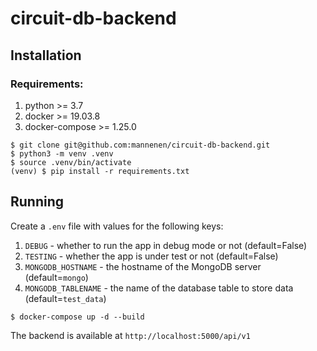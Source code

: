 # circuit-db-backend
## Installation

### Requirements:
1. python >= 3.7
2. docker >= 19.03.8
3. docker-compose >= 1.25.0

```
$ git clone git@github.com:mannenen/circuit-db-backend.git
$ python3 -m venv .venv
$ source .venv/bin/activate
(venv) $ pip install -r requirements.txt
```

## Running

Create a `.env` file with values for the following keys:

1. `DEBUG` - whether to run the app in debug mode or not (default=False)
2. `TESTING` - whether the app is under test or not (default=False)
3. `MONGODB_HOSTNAME` - the hostname of the MongoDB server (default=`mongo`)
4. `MONGODB_TABLENAME` - the name of the database table to store data (default=`test_data`)

`$ docker-compose up -d --build`

The backend is available at `http://localhost:5000/api/v1`